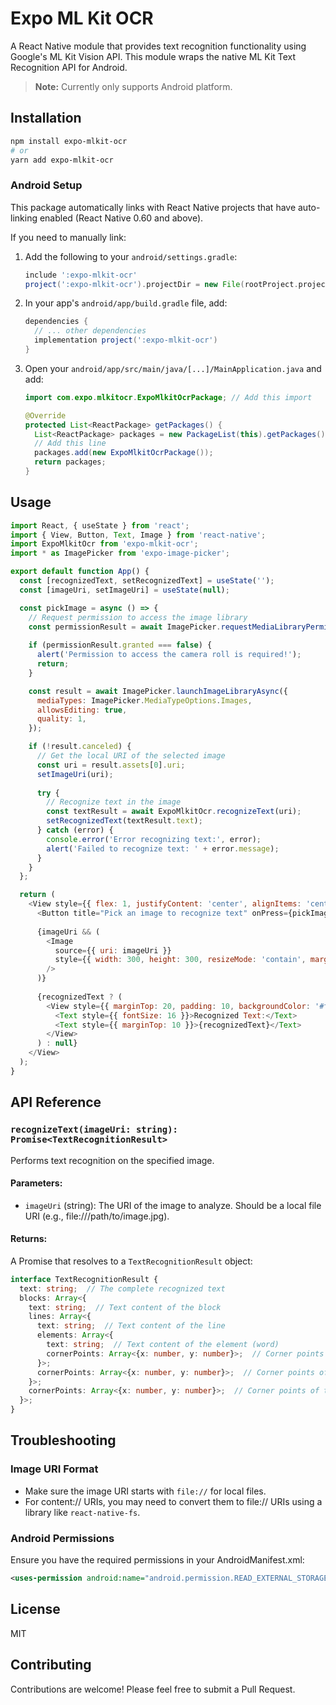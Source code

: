 # Expo ML Kit OCR

A React Native module that provides text recognition functionality using Google's ML Kit Vision API. This module wraps the native ML Kit Text Recognition API for Android.

> **Note:** Currently only supports Android platform.

## Installation

```bash
npm install expo-mlkit-ocr
# or
yarn add expo-mlkit-ocr
```

### Android Setup

This package automatically links with React Native projects that have auto-linking enabled (React Native 0.60 and above).

If you need to manually link:

1. Add the following to your `android/settings.gradle`:
   ```gradle
   include ':expo-mlkit-ocr'
   project(':expo-mlkit-ocr').projectDir = new File(rootProject.projectDir, '../node_modules/expo-mlkit-ocr/android')
   ```

2. In your app's `android/app/build.gradle` file, add:
   ```gradle
   dependencies {
     // ... other dependencies
     implementation project(':expo-mlkit-ocr')
   }
   ```

3. Open your `android/app/src/main/java/[...]/MainApplication.java` and add:
   ```java
   import com.expo.mlkitocr.ExpoMlkitOcrPackage; // Add this import

   @Override
   protected List<ReactPackage> getPackages() {
     List<ReactPackage> packages = new PackageList(this).getPackages();
     // Add this line
     packages.add(new ExpoMlkitOcrPackage());
     return packages;
   }
   ```

## Usage

```javascript
import React, { useState } from 'react';
import { View, Button, Text, Image } from 'react-native';
import ExpoMlkitOcr from 'expo-mlkit-ocr';
import * as ImagePicker from 'expo-image-picker';

export default function App() {
  const [recognizedText, setRecognizedText] = useState('');
  const [imageUri, setImageUri] = useState(null);

  const pickImage = async () => {
    // Request permission to access the image library
    const permissionResult = await ImagePicker.requestMediaLibraryPermissionsAsync();
    
    if (permissionResult.granted === false) {
      alert('Permission to access the camera roll is required!');
      return;
    }

    const result = await ImagePicker.launchImageLibraryAsync({
      mediaTypes: ImagePicker.MediaTypeOptions.Images,
      allowsEditing: true,
      quality: 1,
    });

    if (!result.canceled) {
      // Get the local URI of the selected image
      const uri = result.assets[0].uri;
      setImageUri(uri);
      
      try {
        // Recognize text in the image
        const textResult = await ExpoMlkitOcr.recognizeText(uri);
        setRecognizedText(textResult.text);
      } catch (error) {
        console.error('Error recognizing text:', error);
        alert('Failed to recognize text: ' + error.message);
      }
    }
  };

  return (
    <View style={{ flex: 1, justifyContent: 'center', alignItems: 'center', padding: 20 }}>
      <Button title="Pick an image to recognize text" onPress={pickImage} />
      
      {imageUri && (
        <Image 
          source={{ uri: imageUri }} 
          style={{ width: 300, height: 300, resizeMode: 'contain', marginTop: 20 }} 
        />
      )}
      
      {recognizedText ? (
        <View style={{ marginTop: 20, padding: 10, backgroundColor: '#f0f0f0', borderRadius: 5 }}>
          <Text style={{ fontSize: 16 }}>Recognized Text:</Text>
          <Text style={{ marginTop: 10 }}>{recognizedText}</Text>
        </View>
      ) : null}
    </View>
  );
}
```

## API Reference

### `recognizeText(imageUri: string): Promise<TextRecognitionResult>`

Performs text recognition on the specified image.

#### Parameters:
- `imageUri` (string): The URI of the image to analyze. Should be a local file URI (e.g., file:///path/to/image.jpg).

#### Returns:
A Promise that resolves to a `TextRecognitionResult` object:

```typescript
interface TextRecognitionResult {
  text: string;  // The complete recognized text
  blocks: Array<{
    text: string;  // Text content of the block
    lines: Array<{
      text: string;  // Text content of the line
      elements: Array<{
        text: string;  // Text content of the element (word)
        cornerPoints: Array<{x: number, y: number}>;  // Corner points of the element
      }>;
      cornerPoints: Array<{x: number, y: number}>;  // Corner points of the line
    }>;
    cornerPoints: Array<{x: number, y: number}>;  // Corner points of the block
  }>;
}
```

## Troubleshooting

### Image URI Format
- Make sure the image URI starts with `file://` for local files.
- For content:// URIs, you may need to convert them to file:// URIs using a library like `react-native-fs`.

### Android Permissions
Ensure you have the required permissions in your AndroidManifest.xml:

```xml
<uses-permission android:name="android.permission.READ_EXTERNAL_STORAGE" />
```

## License

MIT

## Contributing

Contributions are welcome! Please feel free to submit a Pull Request. 